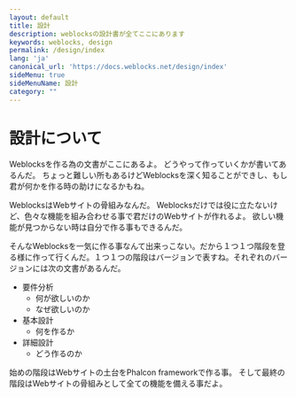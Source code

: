 ```yaml
---
layout: default
title: 設計
description: weblocksの設計書が全てここにあります
keywords: weblocks, design
permalink: /design/index
lang: 'ja'
canonical_url: 'https://docs.weblocks.net/design/index'
sideMenu: true
sideMenuName: 設計
category: ""
---
```

<div class="container-fluid">
  <div class="row">
    <div class="col">
      <h1>設計について</h1>
    </div>
  </div>
  <div class="row">
    <div class="col-12">
      <p>
        Weblocksを作る為の文書がここにあるよ。
        どうやって作っていくかが書いてあるんだ。
        ちょっと難しい所もあるけどWeblocksを深く知ることができし、もし君が何かを作る時の助けになるかもね。
      </p>
      <p>
        WeblocksはWebサイトの骨組みなんだ。
        Weblocksだけでは役に立たないけど、色々な機能を組み合わせる事で君だけのWebサイトが作れるよ。
        欲しい機能が見つからない時は自分で作る事もできるんだ。
      </p>
      <p>
        そんなWeblocksを一気に作る事なんて出来っこない。だから１つ１つ階段を登る様に作って行くんだ。１つ１つの階段はバージョンで表すね。それぞれのバージョンには次の文書があるんだ。
        <ul>
          <li>要件分析
            <ul>
              <li>何が欲しいのか</li>
              <li>なぜ欲しいのか</li>
            </ul>
          </li>
          <li>基本設計
            <ul>
              <li>何を作るか</li>
            </ul>
          </li>
          <li>詳細設計
            <ul>
              <li>どう作るのか</li>
            </ul>
          </li>
        </ul>
      </p>
      <p>
        始めの階段はWebサイトの土台をPhalcon frameworkで作る事。
        そして最終の階段はWebサイトの骨組みとして全ての機能を備える事だよ。
      </p>
    </div>
  </div>
</div>
